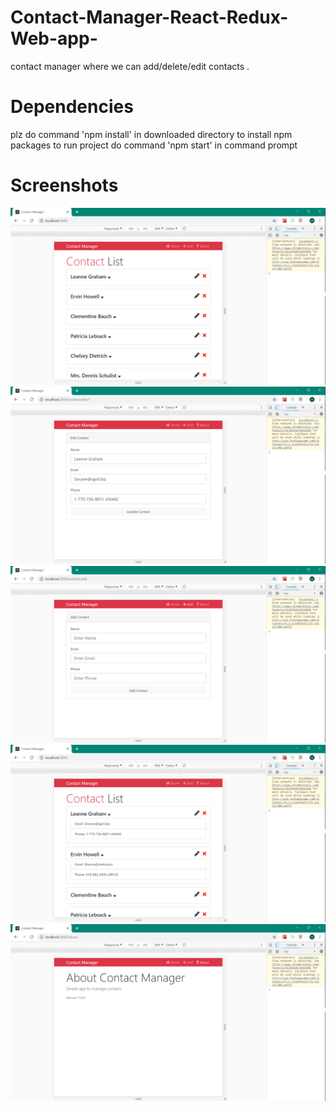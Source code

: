 # Contact-Manager-React-Redux-Web-app-
contact manager where we can add/delete/edit contacts .
# Dependencies  
plz do command 'npm install' in downloaded directory to install npm packages
to run project do command 'npm start' in command prompt
# Screenshots
![screenshot](screenshots/s1.png "project")
![screenshot](screenshots/s2.png "project")
![screenshot](screenshots/s3.png "project")
![screenshot](screenshots/s5.png "project")
![screenshot](screenshots/s4.png "project")

